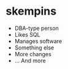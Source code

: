 # skempins

- DBA-type person
- Likes SQL
- Manages software
- Something else
- More changes
- ... And more